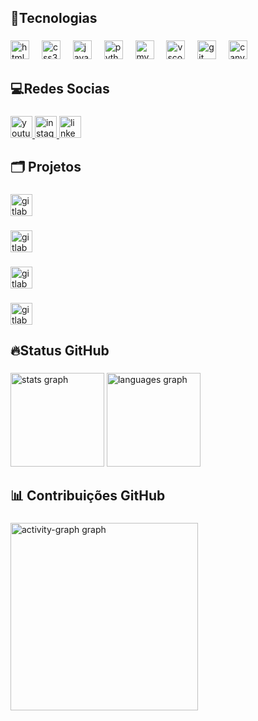 <h2 align="left">🤖Tecnologias</h2>

###

<div align="left">
  <img src="https://cdn.jsdelivr.net/gh/devicons/devicon/icons/html5/html5-original.svg" height="30" alt="html5 logo"  />
  <img width="12" />
  <img src="https://cdn.jsdelivr.net/gh/devicons/devicon/icons/css3/css3-original.svg" height="30" alt="css3 logo"  />
  <img width="12" />
  <img src="https://cdn.jsdelivr.net/gh/devicons/devicon/icons/javascript/javascript-original.svg" height="30" alt="javascript logo"  />
  <img width="12" />
  <img src="https://cdn.jsdelivr.net/gh/devicons/devicon/icons/python/python-original.svg" height="30" alt="python logo"  />
  <img width="12" />
  <img src="https://cdn.jsdelivr.net/gh/devicons/devicon/icons/mysql/mysql-original.svg" height="30" alt="mysql logo"  />
  <img width="12" />
  <img src="https://cdn.jsdelivr.net/gh/devicons/devicon/icons/vscode/vscode-original.svg" height="30" alt="vscode logo"  />
  <img width="12" />
  <img src="https://cdn.jsdelivr.net/gh/devicons/devicon/icons/git/git-original.svg" height="30" alt="git logo"  />
  <img width="12" />
  <img src="https://cdn.jsdelivr.net/gh/devicons/devicon/icons/canva/canva-original.svg" height="30" alt="canva logo"  />
</div>

###

<h2 align="left">💻Redes Socias</h2>

###

<div align="left">
  <a href="https://www.youtube.com/@thestrikerx9044" target="_blank">
    <img src="https://img.shields.io/static/v1?message=Youtube&logo=youtube&label=&color=FF0000&logoColor=white&labelColor=&style=for-the-badge" height="35" alt="youtube logo"  />
  </a>
  <a href="https://www.instagram.com/striker_neiva/" target="_blank">
    <img src="https://img.shields.io/static/v1?message=Instagram&logo=instagram&label=&color=E4405F&logoColor=white&labelColor=&style=for-the-badge" height="35" alt="instagram logo"  />
  </a>
  <a href="https://www.linkedin.com/in/arthur-neiva-054202353?utm_source=share&utm_campaign=share_via&utm_content=profile&utm_medium=android_app" target="_blank">
    <img src="https://img.shields.io/static/v1?message=LinkedIn&logo=linkedin&label=&color=0077B5&logoColor=white&labelColor=&style=for-the-badge" height="35" alt="linkedin logo"  />
  </a>
</div>

###

<h2 align="left">🗂️ Projetos</h2>

###

<div align="left">
  <a href="https://sites.google.com/view/arthur-barroso-neiva/in%C3%ADcio?authuser=2" target="_blank">
    <img src="https://img.shields.io/static/v1?message=%20%F0%9F%8C%8ESITE%20GOOGLE&logo=gitlab&label=&color=0000FF&logoColor=blue&labelColor=000000&style=for-the-badge" height="35" alt="gitlab logo"  />
  </a>
</div>

###

<div align="left">
  <a href="https://arthurneiva017.github.io/Projeto-Jogo-de-Cartas/" target="_blank">
    <img src="https://img.shields.io/static/v1?message=%20%F0%9F%93%91Jogo%20de%20cartas&logo=gitlab&label=&color=&logoColor=green&labelColor=000000&style=for-the-badge" height="35" alt="gitlab logo"  />
  </a>
</div>

###

<div align="left">
  <a href="https://arthurneiva017.github.io/Triagem-Medica/" target="_blank">
    <img src="https://img.shields.io/static/v1?message=%20%F0%9F%A7%ACTriagem%20m%C3%A9dica&logo=gitlab&label=&color=A020F0&logoColor=purple&labelColor=000000&style=for-the-badge" height="35" alt="gitlab logo"  />
  </a>
</div>

###

<div align="left">
  <a href="https://arthurneiva017.github.io/Projeto-Portifolio/" target="_blank">
    <img src="https://img.shields.io/static/v1?message=%F0%9F%93%91Projeto%20portfolio&logo=gitlab&label=&color=FF0000&logoColor=red%20&labelColor=000000&style=for-the-badge" height="35" alt="gitlab logo"  />
  </a>
</div>

###

<h2 align="left">🔥Status GitHub</h2>

###

<div align="left">
  <img src="https://github-readme-stats.vercel.app/api?username=ArthurNeiva017&hide_title=false&hide_rank=false&show_icons=true&include_all_commits=true&count_private=true&disable_animations=false&theme=highcontrast&locale=en&hide_border=false&custom_title=Arthur%20Neiva" height="150" alt="stats graph"  />
  <img src="https://github-readme-stats.vercel.app/api/top-langs?username=ArthurNeiva017&locale=en&hide_title=false&layout=compact&card_width=320&langs_count=8&theme=highcontrast&hide_border=false" height="150" alt="languages graph"  />
</div>

###

<h2 align="left">📊 Contribuições GitHub</h2>

###

<div align="left">
  <img src="https://github-readme-activity-graph.vercel.app/graph?username=ArthurNeiva017&radius=19&theme=high-contrast&area=true&order=5&line=FFFF00&title_color=FFFF00&area_color=FFFF00&color=00FFFF&hide_border=false&hide_title=false" height="300" alt="activity-graph graph"  />
</div>

###
